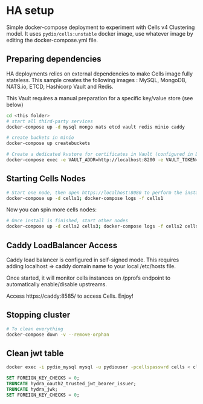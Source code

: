 # HA setup

Simple docker-compose deployment to experiment with Cells v4 Clustering model.
It uses `pydio/cells:unstable` docker image, use whatever image by editing the docker-compose.yml file.

## Preparing dependencies

HA deployments relies on external dependencies to make Cells image fully stateless. 
This sample creates the following images : MySQL, MongoDB, NATS.io, ETCD, Hashicorp Vault and Redis.

This Vault requires a manual preparation for a specific key/value store (see below)

```sh
cd <this folder>
# start all third-party services
docker-compose up -d mysql mongo nats etcd vault redis minio caddy

# create buckets in minio 
docker-compose up createbuckets

# Create a dedicated kvstore for certificates in Vault (configured in DEV mode with a preset VAULT_TOKEN, this should not be the case in production)
docker-compose exec -e VAULT_ADDR=http://localhost:8200 -e VAULT_TOKEN=secret_vault_token vault vault secrets enable -version=2 -path=caddycerts kv
```

## Starting Cells Nodes

```sh
# Start one node, then open https://localhost:8080 to perform the install, it will read the conf/install-conf.yaml file
docker-compose up -d cells1; docker-compose logs -f cells1
```

Now you can spin more cells nodes:
```sh
# Once install is finished, start other nodes 
docker-compose up -d cells2 cells3; docker-compose logs -f cells2 cells3
```

## Caddy LoadBalancer Access

Caddy load balancer is configured in self-signed mode. 
This requires adding localhost => caddy domain name to your local /etc/hosts file.

Once started, it will monitor cells instances on /pprofs endpoint to automatically enable/disable upstreams.

Access https://caddy:8585/ to access Cells. Enjoy!

## Stopping cluster

```sh
# To clean everything
docker-compose down -v --remove-orphan
```

## Clean jwt table

```bash
docker exec -i pydio_mysql mysql -u pydiouser -pcellspasswrd cells < clean-jwt.sql
```


```sql
SET FOREIGN_KEY_CHECKS = 0;
TRUNCATE hydra_oauth2_trusted_jwt_bearer_issuer;
TRUNCATE hydra_jwk;
SET FOREIGN_KEY_CHECKS = 0;

```

